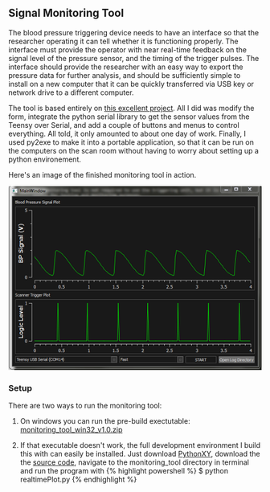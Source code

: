 ## Signal Monitoring Tool

The blood pressure triggering device needs to have an interface so that the researcher operating it can tell whether it is functioning properly. The interface must provide the operator with near real-time feedback on the signal level of the pressure sensor, and the timing of the trigger pulses. The interface should provide the researcher with an easy way to export the pressure data for further analysis, and should be sufficiently simple to install on a new computer that it can be quickly transferred via USB key or network drive to a different computer.

 The tool is based entirely on [this excellent project](http://www.swharden.com/blog/2013-05-08-realtime-data-plotting-in-python/). All I did was modify the form, integrate the python serial library to get the sensor values from the Teensy over Serial, and add a couple of buttons and menus to control everything. All told, it only amounted to about one day of work. Finally, I used py2exe to make it into a portable application, so that it can be run on the computers on the scan room without having to worry about setting up a python environement.

 Here's an image of the finished monitoring tool in action.

 ![alt text](/images/monitoring_system.png "Monitoring System")

### Setup

There are two ways to run the monitoring tool:

1. On windows you can run the pre-build exectutable: [monitoring_tool_win32_v1.0.zip](https://drive.google.com/file/d/0B9S2t7PTl3ecMmdWTXpJbzJ3Z1E/view?usp=sharing)

2. If that executable doesn't work, the full development environment I build this with can easily be installed. Just download [PythonXY](https://code.google.com/p/pythonxy/), download the the [source code](https://github.com/JoshBradshaw/Arterial-BP-MRI-Triggering-Unit/), navigate to the monitoring_tool directory in terminal and run the program with 
{% highlight powershell %}
$ python realtimePlot.py
{% endhighlight %}